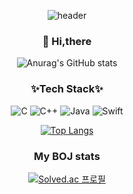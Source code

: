 <div align=center>

![header](https://capsule-render.vercel.app/api?type=waving&color=gradient&height=300&section=header&text=H-Sen&fontSize=90&fontColor=black)

### 👋 Hi,there 

![Anurag's GitHub stats](https://github-readme-stats.vercel.app/api?username=Hong-sen&show_icons=true&theme=radical&count_private=true)

### ✨Tech Stack✨
![C](https://img.shields.io/badge/c-%2300599C.svg?style=for-the-badge&logo=c&logoColor=white) ![C++](https://img.shields.io/badge/c++-%2300599C.svg?style=for-the-badge&logo=c%2B%2B&logoColor=white)        ![Java](https://img.shields.io/badge/java-%23ED8B00.svg?style=for-the-badge&logo=java&logoColor=white) ![Swift](https://img.shields.io/badge/swift-F54A2A?style=for-the-badge&logo=swift&logoColor=white)   

[![Top Langs](https://github-readme-stats.vercel.app/api/top-langs/?username=Hong-sen&layout=compact)](https://github.com/anuraghazra/github-readme-stats)

### My BOJ stats

[![Solved.ac 프로필](http://mazassumnida.wtf/api/v2/generate_badge?boj=heboja99)](https://solved.ac/chrisais9)

</div>
